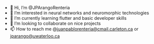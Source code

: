 - 👋 Hi, I’m @JPArangoRenteria
- 👀 I’m interested in neural networks and neuromorphic technologies
- 🌱 I’m currently learning flutter and basic developer skills
- 💞️ I’m looking to collaborate on nice projects
- 📫 How to reach me @juanpablorenteria@cmail.carleton.ca or jparango@uwaterloo.ca

<!---
JPArangoRenteria/JPArangoRenteria is a ✨ special ✨ repository because its `README.md` (this file) appears on your GitHub profile.
You can click the Preview link to take a look at your changes.
--->
